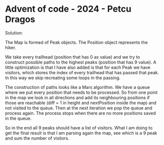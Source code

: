 # Advent of code - 2024 - Petcu Dragos

Solution:

The Map is formed of Peak objects. The Position object represents the hiker. 

We take every trailhead (position that has 0 as value) and we try to construct possible paths
to the highest peaks (position that has 9 value). A little optimization is that I have also added
is that for each Peak we have visitors, which stores the index of every trailhead that 
has passed that peak. In this way we skip recreating some loops in the passing. 

The construction of paths looks like a Mars algorithm. We have a queue where we put every position
that needs to be processed. So from one point in the map we look in all directions and add
its neighbouring positions if those are reachable (diff = 1 in height and nextPosition inside
the map) and not visited to the queue. Then at the next iteration we pop the queue and process again.
The process stops when there are no more positions saved in the queue.

So in the end all 9 peaks should have a list of visitors. What I am doing to get the final
result is that I am parsing again the map, see which is a 9 peak and sum the number of visitors.
 